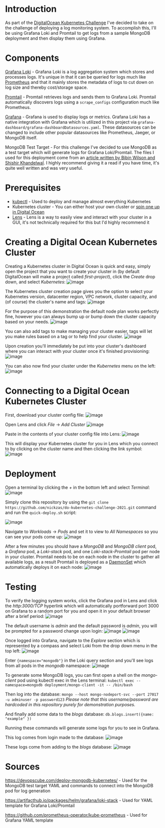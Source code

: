 # Introduction
As part of the [DigitalOcean Kubernetes Challenge](https://www.digitalocean.com/community/pages/kubernetes-challenge) I've decided to take on the challenge of deploying a log monitoring system. To accomplish this, I'll be using Grafana Loki and Promtail to get logs from a sample MongoDB deployment and then display them using Grafana.

# Components
[Grafana Loki](https://grafana.com/oss/loki/) - Grafana Loki is a log aggregation system which stores and processes logs. It's unique in that it can be queried for logs much like [Prometheus](https://prometheus.io/) and that it mainly stores the metadata of logs to cut down on log size and thereby cost/storage space.

[Promtail](https://grafana.com/docs/loki/latest/clients/promtail/) - Promtail retrieves logs and sends them to Grafana Loki. Promtail automatically discovers logs using a ```scrape_configs``` configuration much like Prometheus. 

[Grafana](https://grafana.com/docs/) - Grafana is used to display logs or metrics. Grafana Loki has a native integration with Grafana which is utilized in this project via ```grafana-dashboard/grafana-dashboardDatasources.yaml```. These datasources can be changed to include other popular datasources like Prometheus, Jaeger, or MongoDB itself. 

MongoDB Test Target - For this challenge I've decided to use MongoDB as a test target which will generate logs for Grafana Loki/Promtail. The files I used for this deployment come from an [article written by Bibin Wilson and Shishir Khandelwal](https://devopscube.com/deploy-mongodb-kubernetes/). I highly recommend giving it a read if you have time, it's quite well written and was very useful. 

# Prerequisites
- [kubectl](https://kubernetes.io/docs/tasks/tools/) - Used to deploy and manage almost everything Kubernetes
- Kubernetes cluster - You can either host your own cluster or [spin one up in Digital Ocean](https://www.digitalocean.com/products/kubernetes/)
- [Lens](https://k8slens.dev/) - Lens is a way to easily view and interact with your cluster in a GUI, it's not technically required for this but I'd highly recommend it

# Creating a Digital Ocean Kubernetes Cluster
Creating a Kubernetes cluster in Digital Ocean is quick and easy, simply open the project that you want to create your cluster in (by default DigitalOcean will make a project called *first-project*), click the *Create* drop down, and select *Kubernetes*:
![image](https://user-images.githubusercontent.com/42356848/148644884-81f1ca7b-1b3f-43c8-82eb-fe7e30fb1538.png)

The Kubernetes cluster creation page gives you the option to select your Kubernetes version, datacenter region, VPC network, cluster capacity, and (of course) the cluster's name and tags:
![image](https://user-images.githubusercontent.com/42356848/148644978-9998dea9-cfed-45e5-9c7a-b2c79277d06a.png)

For the purpose of this demonstration the default node plan works perfectly fine, however you can always bump up or bump down the cluster capacity based on your needs.
![image](https://user-images.githubusercontent.com/42356848/148644999-17769976-6b36-494f-b0dd-21b40f5b2ebc.png)

You can also add tags to make managing your cluster easier, tags will let you make rules based on a tag or to help find your cluster.
![image](https://user-images.githubusercontent.com/42356848/148645241-a8c8ee0c-c083-4d22-8e8b-804dc25e719c.png)

Upon creation you'll immediately be put into your cluster's dashboard where you can interact with your cluster once it's finished provisioning:
![image](https://user-images.githubusercontent.com/42356848/148645594-db888eb4-9291-4f98-93e7-5125a6d4c0bd.png)

You can also now find your cluster under the *Kubernetes* menu on the left:
![image](https://user-images.githubusercontent.com/42356848/148645613-3f6b96f7-0d83-4e40-ab42-3c88445a899d.png)


# Connecting to a Digital Ocean Kubernetes Cluster
First, download your cluster config file:
![image](https://user-images.githubusercontent.com/42356848/148645704-49300642-6605-4e9c-af13-d559c209c33a.png)

Open Lens and click *File* -> *Add Cluster* 
![image](https://user-images.githubusercontent.com/42356848/147760984-974bc232-23e5-455e-8fdf-f5820d3ca898.png)

Paste in the contents of your cluster config file into Lens:
![image](https://user-images.githubusercontent.com/42356848/147761048-f251a67d-b85a-4da1-931b-c896c3ab71c7.png)

This will display your Kubernetes cluster for you in Lens which you connect to by clicking on the cluster name and then clicking the link symbol:
![image](https://user-images.githubusercontent.com/42356848/147761137-a703d511-d7dc-4039-9c17-4ad4d164ed18.png)

# Deployment


Open a terminal by clicking the *+* in the bottom left and select *Terminal*:
![image](https://user-images.githubusercontent.com/42356848/147761789-75bca302-01ce-4cc3-b2d4-bb7e6a7a4b36.png)

Simply clone this repository by using the ```git clone https://github.com/nickzas/do-kubernetes-challenge-2021.git``` command and run the ```quick-deploy.sh``` script:

![image](https://user-images.githubusercontent.com/42356848/147762296-57900aa1-ce1d-4626-acb0-698ab6783d35.png)

Navigate to *Workloads* -> *Pods* and set it to view to *All Namespaces* so you can see your pods come up:
![image](https://user-images.githubusercontent.com/42356848/147761360-d2d7d6cb-f7ea-4c8a-af6f-78a70f8bac0f.png)

After a few minutes you should have a *MongoDB* and *MongoDB client* pod, a *Grafana* pod, a *Loki-stack* pod, and one *Loki-stack-Promtail* pod per node in your cluster. Promtail needs to be on each node in the cluster to gather all available logs, as a result Promtail is deployed as a [DaemonSet](https://kubernetes.io/docs/concepts/workloads/controllers/daemonset/) which automatically deploys it on each node:
![image](https://user-images.githubusercontent.com/42356848/147768836-8d58d93e-851c-436e-8647-f7a73c0a164a.png)

# Testing
To verify the logging system works, click the Grafana pod in Lens and click the *http:3000/TCP* hyperlink which will automatically portforward port 3000 on Grafana to a random port for you and open it in your default browser after a brief period:
![image](https://user-images.githubusercontent.com/42356848/147769652-1348737a-2b49-4506-afed-d691b6d721ec.png)

The default username is *admin* and the default password is *admin*, you will be prompted for a password change upon login:
![image](https://user-images.githubusercontent.com/42356848/147769820-69c1a868-c3de-4402-8b51-f11af8b0cb38.png)
![image](https://user-images.githubusercontent.com/42356848/147769864-d079f943-6d8c-443b-b2d6-01dcbebb1462.png)

Once logged into Grafana, navigate to the *Explore* section which is represented by a compass and select Loki from the drop down menu in the top left:
![image](https://user-images.githubusercontent.com/42356848/147770942-ae4778e7-e03e-4f3b-bea3-2e28bd80facb.png)

Enter ```{namespace="mongodb"}``` in the Loki query section and you'll see logs from all pods in the *mongodb* namespace:
![image](https://user-images.githubusercontent.com/42356848/147771085-663b0d72-bc1c-4d1a-b239-a585219ba53c.png)

To generate some MongoDB logs, you can first open a shell on the *mongo-client* pod using kubectl exec in the Lens terminal:
```kubectl exec --namespace=mongodb deployment/mongo-client -it -- /bin/bash```

Then log into the database:
```mongo --host mongo-nodeport-svc --port 27017 -u adminuser -p password123```
*Please note that this username/password are hardcoded in this repository purely for demonstration purposes.*

And finally add some data to the *blogs* database:
```db.blogs.insert({name: "example" })``` 

Running these commands will generate some logs for you to see in Grafana.

This log comes from login made to the database:
![image](https://user-images.githubusercontent.com/42356848/147778086-e8382da2-108a-4645-b1c2-82a95d9af63d.png)

These logs come from adding to the *blogs* database:
![image](https://user-images.githubusercontent.com/42356848/147778147-620f458e-a476-4b3e-bb3f-04fdb4ca2a16.png)

# Sources
https://devopscube.com/deploy-mongodb-kubernetes/ - Used for the MongoDB test target YAML and commands to connect into the MongoDB pod for log generation

https://artifacthub.io/packages/helm/grafana/loki-stack - Used for YAML template for Grafana Loki/Promtail

https://github.com/prometheus-operator/kube-prometheus - Used for Grafana YAML template












